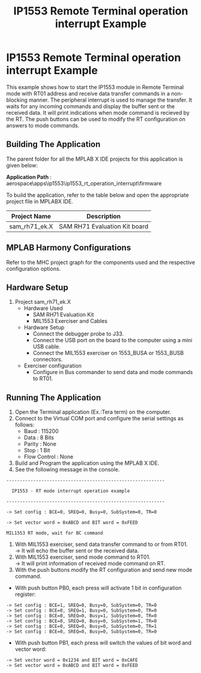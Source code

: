 ﻿---
parent: Examples applications
title: IP1553 Remote Terminal operation interrupt Example
nav_order: 4
---

# IP1553 Remote Terminal operation interrupt Example

This example shows how to start the IP1553 module in Remote Terminal mode with RT01 address and receive data transfer commands in a non-blocking manner. The peripheral interrupt is used to manage the transfer. It waits for any incoming commands and display the buffer sent or the received data. It will print indications when mode command is recieved by the RT. The push buttons can be used to modify the RT configuration on answers to mode commands.

## Building The Application
The parent folder for all the MPLAB X IDE projects for this application is given below:

**Application Path** : aerospace\apps\ip1553\ip1553_rt_operation_interrupt\firmware

To build the application, refer to the table below and open the appropriate project file in MPLABX IDE.

| Project Name  | Description   |
| ------------- |:-------------:|
| sam_rh71_ek.X | SAM RH71 Evaluation Kit board  |


## MPLAB Harmony Configurations

Refer to the MHC project graph for the components used and the respective configuration options.

## Hardware Setup

1. Project sam_rh71_ek.X
    * Hardware Used
        * SAM RH71 Evaluation Kit
        * MIL1553 Exerciser and Cables
    * Hardware Setup
        * Connect the debugger probe to J33.
        * Connect the USB port on the board to the computer using a mini USB cable.
        * Connect the MIL1553 exerciser on 1553_BUSA or 1553_BUSB connectors.
    * Exerciser configuration
        * Configure in Bus commander to send data and mode commands to RT01.

## Running The Application

1. Open the Terminal application (Ex.:Tera term) on the computer.
2. Connect to the Virtual COM port and configure the serial settings as follows:
    * Baud : 115200
    * Data : 8 Bits
    * Parity : None
    * Stop : 1 Bit
    * Flow Control : None
3. Build and Program the application using the MPLAB X IDE.
4. See the following message in the console.

```console
-----------------------------------------------------------

  IP1553 - RT mode interrupt operation example

-----------------------------------------------------------

-> Set config : BCE=0, SREQ=0, Busy=0, SubSystem=0, TR=0

-> Set vector word = 0xABCD and BIT word = 0xFEED

MIL1553 RT mode, wait for BC command
```

1. With MIL1553 exerciser, send data transfer command to or from RT01.   
-> It will echo the buffer sent or the received data.
2. With MIL1553 exerciser, send mode command to RT01.   
-> It will print information of received mode command on RT.
3. With the push buttons modify the RT configuration and send new mode command.
* With push button PB0, each press will activate 1 bit in configuration register:
```console
-> Set config : BCE=1, SREQ=0, Busy=0, SubSystem=0, TR=0
-> Set config : BCE=0, SREQ=1, Busy=0, SubSystem=0, TR=0
-> Set config : BCE=0, SREQ=0, Busy=1, SubSystem=0, TR=0
-> Set config : BCE=0, SREQ=0, Busy=0, SubSystem=1, TR=0
-> Set config : BCE=0, SREQ=0, Busy=0, SubSystem=0, TR=1
-> Set config : BCE=0, SREQ=0, Busy=0, SubSystem=0, TR=0
```
* With push button PB1, each press will switch the values of bit word and vector word:
```console
-> Set vector word = 0x1234 and BIT word = 0xCAFE
-> Set vector word = 0xABCD and BIT word = 0xFEED
```

